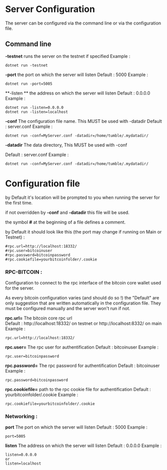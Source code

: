 # Server Configuration

The server can be configured via the command line or via the configuration file.

##  Command line

**-testnet**
 runs the server on the testnet if specified
 Example : 
```
dotnet run -testnet 
```

**-port**
the port on which the server will listen 
Default : 5000
Example : 
```
dotnet run -port=5005
```

**-listen **
the address on which the server will listen
Default : 0.0.0.0
Example : 
```
dotnet run -listen=0.0.0.0
dotnet run -listen=localhost
```
**-conf**
The configuration file name. This MUST be used with -datadir 
Default : server.conf
Example : 
```
dotnet run -conf=MyServer.conf -datadir=/home/tumble/.mydatadir/
```

**-datadir**
The data directory, This MUST be used with -conf

Default : server.conf
Example : 
```
dotnet run -conf=MyServer.conf -datadir=/home/tumble/.mydatadir/
```






# Configuration file

by Default it's location will be prompted to you when running the server for the first time.

if not overridden by **-conf** and **-datadir** this file will be used.

the symbol **#** at the beginning of a file defines a comment.

by Default it should look like this (the port may change if running on Main or Testnet) : 
```
#rpc.url=http://localhost:18332/
#rpc.user=bitcoinuser
#rpc.password=bitcoinpassword
#rpc.cookiefile=yourbitcoinfolder/.cookie
```

### RPC-BITCOIN : 

Configuration to connect to the rpc interface of the bitcoin core wallet used for the server.

As every bitcoin configuration varies (and should do so !) the "Default" are only suggestion that are written automatically in the configuration file. They must be configured manually and the server won't run if not.

**rpc.url=** 
The bitcoin core rpc url  
Default : http://localhost:18332/ on testnet or http://localhost:8332/ on main
Example :
```
rpc.url=http://localhost:18332/
```

**rpc.user=**
The rpc user for authentification
Default : bitcoinuser
Example : 
```
rpc.user=bitcoinpassword
```
**rpc.password=** 
The rpc password for authentification
Default : bitcoinuser
Example : 
```
rpc.password=bitcoinpassword
```
**rpc.cookiefile=** 
path to the rpc cookie file for authentification
Default : yourbitcoinfolder/.cookie
Example : 
```
rpc.cookiefile=yourbitcoinfolder/.cookie
```
### Networking : 


**port**
The port on which the server will listen
Default : 5000
Example : 
```
port=5005
```

**listen**
The address on which the server will listen
Default : 0.0.0.0
Example : 
```
listen=0.0.0.0
or
listen=localhost
```




